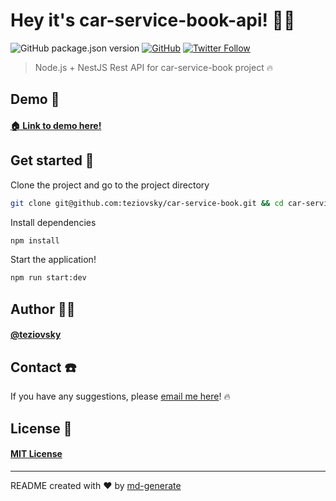 # Hey it's car-service-book-api! 🖖🏼

![GitHub package.json version](https://img.shields.io/github/package-json/v/teziovsky/car-service-book-api) [![GitHub](https://img.shields.io/github/license/teziovsky/car-service-book-api)](https://choosealicense.com/licenses/mit/) [![Twitter Follow](https://img.shields.io/twitter/follow/teziovsky?style=social)](https://www.twitter.com/teziovsky)

> Node.js + NestJS Rest API for car-service-book project 🔥

## Demo 👀
#### [🏠 Link to demo here!](https://github.com/teziovsky/car-service-book-api/#readme)

## Get started 🏁

Clone the project and go to the project directory

```bash
git clone git@github.com:teziovsky/car-service-book.git && cd car-service-book
```

Install dependencies

```bash
npm install
```

Start the application!

```bash
npm run start:dev
```

## Author 🙎🏼‍

#### [@teziovsky](https://www.github.com/teziovsky)

## Contact ☎️

If you have any suggestions, please [email me here](mailto:jakub.soboczynski@icloud.com)! 🔥

## License 🧾

#### [MIT License](https://choosealicense.com/licenses/mit/)

---

README created with ❤️ by [md-generate](https://www.npmjs.com/package/md-generate)